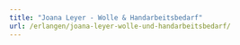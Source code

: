 ```yaml
---
title: "Joana Leyer - Wolle & Handarbeitsbedarf"
url: /erlangen/joana-leyer-wolle-und-handarbeitsbedarf/
---
```

